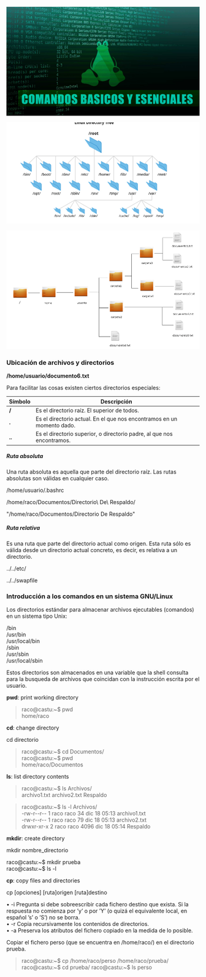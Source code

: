 
![ComandosBasicos][1]



![SistemaArchivos1][2]


![SistemaArchivos2][3]

### Ubicación de archivos y directorios


**/home/usuario/documento6.txt**

Para facilitar las cosas existen ciertos directorios especiales:  

| Símbolo | Descripción |
| ------------- | ------------- |
| **/** | Es el directorio raíz. El superior de todos. |
| **.** | Es el directorio actual. En el que nos encontramos en un momento dado. |
| **..** | Es el directorio superior, o directorio padre, al que nos encontramos. |  


##### Ruta absoluta
Una ruta absoluta es aquella que parte del directorio raíz. Las rutas absolutas son válidas en cualquier caso.

/home/usuario/.bashrc

/home/raco/Documentos/Directorio\ De\ Respaldo/

"/home/raco/Documentos/Directorio De Respaldo"

##### Ruta relativa
Es una ruta que parte del directorio actual como origen. Esta ruta sólo es válida desde un directorio actual concreto, es decir, es relativa a un directorio.

../../etc/

../../swapfile


### Introducción a los comandos en un sistema GNU/Linux
Los directorios estándar para almacenar archivos ejecutables (comandos) en un sistema tipo Unix:  

/bin  
/usr/bin  
/usr/local/bin  
/sbin  
/usr/sbin  
/usr/local/sbin  

Estos directorios son almacenados en una variable que la shell consulta para la busqueda de archivos que coincidan con la instrucción escrita por el usuario.  


**pwd**: print working directory  

>raco@castu:~$ pwd  
>home/raco

**cd**: change directory

cd directorio

>raco@castu:\~$ cd Documentos/   
>raco@castu:\~$ pwd  
>home/raco/Documentos    

**ls**: list directory contents

>raco@castu:\~$ ls Archivos/  
>archivo1.txt  archivo2.txt  Respaldo  


>raco@castu:\~$ ls -l Archivos/  
>-rw-r--r--  1 raco raco   34  dic 18 05:13 archivo1.txt  
>-rw-r--r--  1 raco raco   79  dic 18 05:13 archivo2.txt  
>drwxr-xr-x  2 raco raco 4096  dic 18 05:14 Respaldo  

**mkdir**: create directory

mkdir nombre_directorio

raco@castu:\~$ mkdir prueba  
raco@castu:\~$ ls -l 

**cp**: copy files and directories

cp [opciones] [ruta]origen [ruta]destino

• -i Pregunta si debe sobreescribir cada fichero destino que exista. Si la respuesta no
comienza por ’y’ o por ’Y’ (o quizá el equivalente local, en español ’s’ o ’S’) no se
borra.  
• -r Copia recursivamente los contenidos de directorios.  
• -a Preserva los atributos del fichero copiado en la medida de lo posible.  

Copiar el fichero perso (que se encuentra en /home/raco/) en el directorio prueba.  

>raco@castu:\~$ cp /home/raco/perso  /home/raco/prueba/
>raco@castu:\~$ cd prueba/
>raco@castu:\~$ ls 
>perso










[1]: Imagenes/ComandosBasicosLinux.jpg
[2]: Imagenes/SistemaDeArchivos1.PNG
[3]: Imagenes/SistetmaDeArchivos2.png
